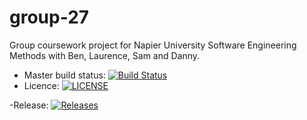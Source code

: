 # group-27
Group coursework project for Napier University Software Engineering Methods with Ben, Laurence, Sam and Danny.

- Master build status: [![Build Status](https://travis-ci.com/dodo721/group-27.svg?branch=master)](https://travis-ci.com/dodo721/group-27)
- Licence: [![LICENSE](https://img.shields.io/github/license/<dodo721>/group-27.svg?style=flat-square)](https://github.com/<dodo721>/group-27/blob/master/LICENSE)

-Release: [![Releases](https://img.shields.io/github/release/<dodo721>/group-27/all.svg?style=flat-square)](https://github.com/<dodo721>/group-27/releases)
